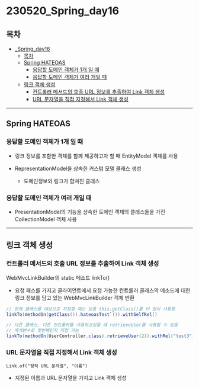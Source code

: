 # 230520_Spring_day16
## 목차
<!-- TOC -->

- [_Spring_day16](#_spring_day16)
    - [목차](#%EB%AA%A9%EC%B0%A8)
    - [Spring HATEOAS](#spring-hateoas)
        - [응답할 도메인 객체가 1개 일 때](#%EC%9D%91%EB%8B%B5%ED%95%A0-%EB%8F%84%EB%A9%94%EC%9D%B8-%EA%B0%9D%EC%B2%B4%EA%B0%80-1%EA%B0%9C-%EC%9D%BC-%EB%95%8C)
        - [응답할 도메인 객체가 여러 개일 때](#%EC%9D%91%EB%8B%B5%ED%95%A0-%EB%8F%84%EB%A9%94%EC%9D%B8-%EA%B0%9D%EC%B2%B4%EA%B0%80-%EC%97%AC%EB%9F%AC-%EA%B0%9C%EC%9D%BC-%EB%95%8C)
    - [링크 객체 생성](#%EB%A7%81%ED%81%AC-%EA%B0%9D%EC%B2%B4-%EC%83%9D%EC%84%B1)
        - [컨트롤러 메서드의 호출 URL 정보를 추출하여 Link 객체 생성](#%EC%BB%A8%ED%8A%B8%EB%A1%A4%EB%9F%AC-%EB%A9%94%EC%84%9C%EB%93%9C%EC%9D%98-%ED%98%B8%EC%B6%9C-url-%EC%A0%95%EB%B3%B4%EB%A5%BC-%EC%B6%94%EC%B6%9C%ED%95%98%EC%97%AC-link-%EA%B0%9D%EC%B2%B4-%EC%83%9D%EC%84%B1)
        - [URL 문자열을 직접 지정해서 Link 객체 생성](#url-%EB%AC%B8%EC%9E%90%EC%97%B4%EC%9D%84-%EC%A7%81%EC%A0%91-%EC%A7%80%EC%A0%95%ED%95%B4%EC%84%9C-link-%EA%B0%9D%EC%B2%B4-%EC%83%9D%EC%84%B1)

<!-- /TOC -->
---
## Spring HATEOAS
### 응답할 도메인 객체가 1개 일 때
- 링크 정보를 포함한 객체를 함께 제공하고자 할 때 EntityModel 객체를 사용

- RepresentationModel을 상속한 커스텀 모델 클래스 생성
  - 도메인정보와 링크가 합쳐진 클래스

### 응답할 도메인 객체가 여러 개일 때
- PresentationModel의 기능을 상속한 도메인 객체의 클래스들을 가진 CollectionModel 객체 사용

---
## 링크 객체 생성
### 컨트롤러 메서드의 호출 URL 정보를 추출하여 Link 객체 생성
WebMvcLinkBuilder의 static 메소드 linkTo()
- 요청 패스를 가지고 클라이언트에서 요청 가능한 컨트롤러 클래스의 메소드에 대한 링크 정보를 담고 있는 WebMvcLinkBuilder 객체 반환
```java
// 현재 클래스를 대상으로 지정할 때는 보통 this.getClass()를 더 많이 사용함
linkTo(methodOn(getClass()).hateoasTest`()).withSelfRel()

// 다른 클래스, 다른 컨트롤러를 사용하고싶을 때 retrieveUser를 사용할 수 있음
// 매개변수로 몇번째인지 지정 가능
linkTo(methodOn(UserController.class).retrieveUser(2)).withRel("test3")
```
### URL 문자열을 직접 지정해서 Link 객체 생성
```
Link.of("정적 URL 문자열", "이름")
```
- 지정된 이름과 URL 문자열을 가지고 Link 객체 생성